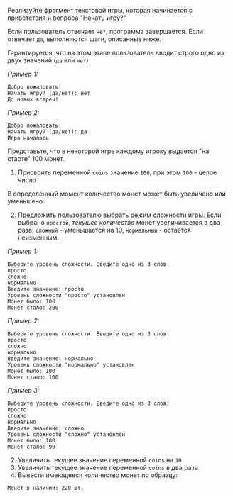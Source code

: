 Реализуйте фрагмент текстовой игры, которая начинается с приветствия и вопроса "Начать игру?"

Если пользователь отвечает `нет`, программа завершается. Если отвечает `да`, выполняются шаги, описанные ниже. 

Гарантируется, что на этом этапе пользователь вводит строго одно из двух значений (`да` или `нет`)

_Пример 1:_
```
Добро пожаловать!
Начать игру? (да/нет): нет
До новых встреч!
```

_Пример 2:_
```
Добро пожаловать!
Начать игру? (да/нет): да
Игра началась
```

Представьте, что в некоторой игре каждому игроку выдается "на старте" 100 монет. 
1. Присвоить переменной `coins` значение `100`, при этом `100` - целое число

В определенный момент количество монет может быть увеличено или уменьшено.

2. Предложить пользователю выбрать режим сложности игры. Если выбрано `простой`, _текущее количество_ монет увеличивается в два раза, `сложный` - уменьшается на 10, `нормальный` - остаётся неизменным.

_Пример 1:_
```
Выберите уровень сложности. Введите одно из 3 слов:  
просто  
сложно  
нормально  
Введите значение: просто  
Уровень сложности "просто" установлен
Монет было: 100
Монет стало: 200
```
_Пример 2:_
```
Выберите уровень сложности. Введите одно из 3 слов:  
просто  
сложно  
нормально  
Введите значение: нормально  
Уровень сложности "нормально" установлен
Монет было: 100
Монет стало: 100
```
_Пример 3:_
```
Выберите уровень сложности. Введите одно из 3 слов:  
просто  
сложно  
нормально  
Введите значение: сложно  
Уровень сложности "сложно" установлен
Монет было: 100
Монет стало: 90
```


2. Увеличить текущее значение переменной `coins` на `10`   
3. Увеличить текущее значение переменной `coins` в два раза   
4. Вывести имеющееся количество монет по образцу:
```
Монет в наличии: 220 шт. 
```
